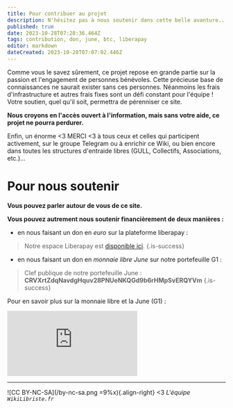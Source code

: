 ```yaml
---
title: Pour contribuer au projet
description: N'hésitez pas à nous soutenir dans cette belle avanture...
published: true
date: 2023-10-28T07:28:36.464Z
tags: contribution, don, june, btc, liberapay
editor: markdown
dateCreated: 2023-10-28T07:07:02.446Z
---
```


Comme vous le savez sûrement, ce projet repose en grande partie sur la passion et l'engagement de personnes bénévoles. Cette précieuse base de connaissances ne saurait exister sans ces personnes. Néanmoins les frais d'infrastructure et autres frais fixes sont un défi constant pour l'équipe ! Votre soutien, quel qu'il soit, permettra de pérenniser ce site.

**Nous croyons en l'accès ouvert à l'information, mais sans votre aide, ce projet ne pourra perdurer.**

Enfin, un énorme <3 MERCI <3 à tous ceux et celles qui participent activement, sur le groupe Telegram ou à enrichir ce Wiki, ou bien encore dans toutes les structures d'entraide libres (GULL, Collectifs, Associations, etc.)...


# Pour nous soutenir

**Vous pouvez parler autour de vous de ce site.**

**Vous pouvez autrement nous soutenir financièrement de deux manières :**
- en nous faisant un don en *euro* sur la plateforme liberapay :
> Notre espace Liberapay est [disponible ici](https://fr.liberapay.com/wikilibriste/).
{.is-success}

- en nous faisant un don en *monnaie libre June* sur notre portefeuille G1 :

> Clef publique de notre portefeuille June :
> **CRVXrtZdqNavdgHquv28PNUeNKQGd9b6rHMpSvERQYVm**
{.is-success}

Pour en savoir plus sur la monnaie libre et la June (G1) :
<iframe class="frame-style" title="La June, introduction à la monnaie libre" src="https://yewtu.be/embed/P_4F7X9XZxA?t=1" allow="fullscreen; accelerometer; encrypted-media; gyroscope; picture-in-picture" sandbox="allow-same-origin allow-scripts allow-popups" frameborder="0"></iframe>

---
![CC BY-NC-SA](/by-nc-sa.png =9%x){.align-right} <3 *L'équipe `WikiLibriste.fr`*